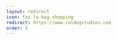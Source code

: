 ```yaml
---
layout: redirect
icon: fas fa-bag-shopping
redirect: https://www.coldogstudios.com
order: 5
---
```

